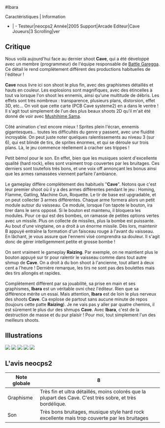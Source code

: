 #Ibara

Caractéristiques | Information
- | -
Testeur|neocps2
Année|2005
Support|Arcade
Editeur|Cave
Joueurs|3
Scrolling|ver

## Critique
Nous voilà aujourd'hui face au dernier shoot <b>Cave</b>, qui a été développé avec un membre (programmeur) de l'équipe responsable de <a href="index.php?page=fiche&id=38">Battle Garegga</a>. Ce détail le rend complètement différent des productions habituelles de l'éditeur !<br/><br/><b>Cave</b> nous livre ici son shoot le plus fin, avec des graphismes détaillés et hauts en couleur. Les explosions sont magnifiques, avec des étincelles à tout va lorsque l'on shoot les ennemis, ainsi qu'une multitude de débris. Les effets sont très nombreux : transparence,  plusieurs plans, distorsion, effet 3D, etc... On voit que cette carte (PCB Cave systeme2) en a dans le ventre ! Il s'agit tout simplement de l'un des plus beaux shoots 2D qu'il m'ait été donné de voir avec <a href="index.php?page=fiche&id=767">Mushihime Sama</a>.<br/><br/>Côté animation c'est encore mieux ! Sprites plein l'écran, ennemis gigantesques... toutes les difficultés du genre y passent, avec une fluidité incroyable. On peut juste noter quelques ralentissements au niveau 3 (sur 6), qui est blindé de tirs, de sprites énormes, et qui se déroule sur trois plans. Là, le jeu commence réellement à cracher ses trippes !<br/><br/>Petit bémol pour le son. En effet, bien que les musiques soient d'excellente qualité (hard rock), elles sont vraiment trop couvertes par les bruitages. Ces derniers sont toutefois très bons, et une voix off annonçant les bonus ainsi que les armes ramassées viennent parfaire l'ambiance.<br/><br/>Le gameplay diffère complètement des habituels "<b>Cave</b>". Notons que c'est leur premier shoot où il y a des armes différentes pendant le jeu : Homing, Flamme, Gatling, Machine Gun, Roquette. Le tir de base est upgradable, et on peut collecter 3 armes différentes. Chaque arme formera alors un petit module autour du vaisseau. Ce module, lorsque l'on tapote le bouton, ira tirer dans le sens opposé. Si le bouton est maintenu, il bloquera les modules. Pour ce qui est des bombes, on ramasse de petites options vertes avec un missile. Plus on collecte de missiles, plus la bombe est puissante. Au bout d'une vingtaine, on a droit à un énorme missile. Dès lors, maintenir B appuyé entraîne la formation d'un faisceau rouge à l'avant du vaisseau. En lâchant, je vous assure que l'ennemi visé comprendra sa douleur. Il s'agit donc de gérer intelligemment petite et grosse bombe !<br/><br/>On sent vraiment le gameplay <b>Raizing</b>. Par exemple, on ne maintient plus le bouton appuyé sur tir pour ralentir le vaisseau comme dans tout autre shmup de <b>Cave</b>. On a droit à du bon shoot à l'ancienne, tout allant à deux cent a l'heure ! Dernière remarque, les tirs ne sont pas des boulettes mais des tirs allongés et rapides.<br/><br/>Complètement différent par sa jouabilité, sa prise en main et ses graphismes, <b>Ibara</b> est un véritable ovni chez l'éditeur. Rien que sa différence mérite un essai. Mais attention, <b>Ibara</b> est de loin le plus nerveux des shoots <b>Cave</b>. Ca explose de partout sans aucune minute de repos (toujours cette patte <b>Raizing</b>). Je ne vais pas y aller par quatre chemins, il est sûrement le plus dur des shmups <b>Cave</b>. Avec <b>Ibara</b>, c'est de la destruction de masse et du pur plaisir ! Pour moi, tout simplement l'un des meilleurs shoots.<br/>

## Illustrations
![](http://www.shmup.com/images/thumbs/img_fiche_1_847.jpg)
![](http://www.shmup.com/images/thumbs/img_fiche_2_847.jpg)
![](http://www.shmup.com/images/thumbs/img_fiche_3_847.jpg)
![](http://www.shmup.com/images/thumbs/img_fiche_4_847.jpg)
![](http://www.shmup.com/images/thumbs/)

## L'avis neocps2
Note globale|8
-|-
Graphisme|Très fin et ultra détaillés, moins colorés que la plupart des Cave. C'est très sobre, et très bordélique.
Son|Très bons bruitages, musique style hard rock excellente mais trop couverte par les bruitages
